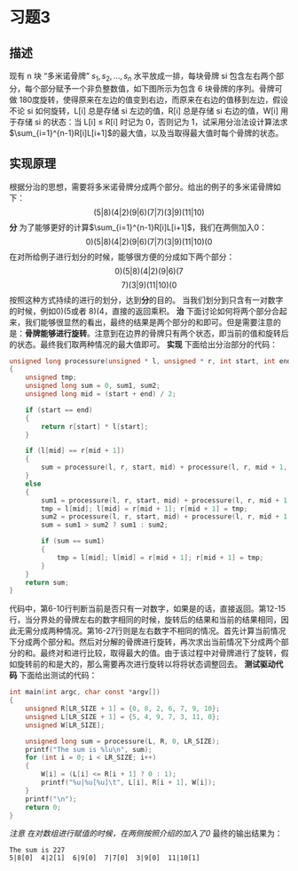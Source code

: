 # 习题3

## 描述
现有 n 块 “多米诺骨牌” $s_1, s_2, ... , s_n$ 水平放成一排，每块骨牌 si 包含左右两个部分，每个部分赋予一个非负整数值，如下图所示为包含 6 块骨牌的序列。骨牌可做 180度旋转，使得原来在左边的值变到右边，而原来在右边的值移到左边，假设不论 si 如何旋转，L\[i\] 总是存储 si 左边的值，R\[i\] 总是存储 si 右边的值，W\[i\] 用于存储 si 的状态：当 L\[i\] ≤ R\[i\] 时记为 0，否则记为 1，试采用分治法设计算法求$\sum_{i=1}^{n-1}R[i]L[i+1]$的最大值，以及当取得最大值时每个骨牌的状态。

## 实现原理
根据分治的思想，需要将多米诺骨牌分成两个部分。给出的例子的多米诺骨牌如下：
$$ (5 | 8) (4 | 2) (9 | 6) (7 | 7) (3 | 9) (11 | 10) $$
**分**
为了能够更好的计算$\sum_{i=1}^{n-1}R[i]L[i+1]$，我们在两侧加入0：
$$ 0) (5 | 8) (4 | 2) (9 | 6) (7 | 7) (3 | 9) (11 | 10) (0 $$
在对所给例子进行划分的时候，能够很方便的分成如下两个部分：
$$ 0) (5 | 8) (4 | 2) (9 | 6) (7 $$
$$ 7) (3 | 9) (11 | 10) (0 $$
按照这种方式持续的进行的划分，达到**分**的目的。
当我们划分到只含有一对数字的时候，例如$0) (5$或者 $8) (4$，直接的返回乘积。
**治**
下面讨论如何将两个部分合起来，我们能够很显然的看出，最终的结果是两个部分的和即可。但是需要注意的是：**骨牌能够进行旋转**。注意到在边界的骨牌只有两个状态，即当前的值和旋转后的状态。最终我们取两种情况的最大值即可。
**实现**
下面给出分治部分的代码：
``` c
unsigned long processure(unsigned * l, unsigned * r, int start, int end)
{
    unsigned tmp;
    unsigned long sum = 0, sum1, sum2;
    unsigned long mid = (start + end) / 2;

    if (start == end)
    {
        return r[start] * l[start];
    }

    if (l[mid] == r[mid + 1])
    {
        sum = processure(l, r, start, mid) + processure(l, r, mid + 1, end);
    }
    else
    {
        sum1 = processure(l, r, start, mid) + processure(l, r, mid + 1, end);
        tmp = l[mid]; l[mid] = r[mid + 1]; r[mid + 1] = tmp;
        sum2 = processure(l, r, start, mid) + processure(l, r, mid + 1, end);
        sum = sum1 > sum2 ? sum1 : sum2;

        if (sum == sum1)
        {
            tmp = l[mid]; l[mid] = r[mid + 1]; r[mid + 1] = tmp;
        }
    }
    return sum;
}
```
代码中，第6-10行判断当前是否只有一对数字，如果是的话，直接返回。第12-15行，当分界处的骨牌左右的数字相同的时候，旋转后的结果和当前的结果相同，因此无需分成两种情况。第16-27行则是左右数字不相同的情况。首先计算当前情况下分成两个部分和。然后对分解的骨牌进行旋转，再次求出当前情况下分成两个部分的和。最终对和进行比较，取得最大的值。由于该过程中对骨牌进行了旋转，假如旋转前的和是大的，那么需要再次进行旋转以将将状态调整回去。
**测试驱动代码**
下面给出测试的代码：
``` c
int main(int argc, char const *argv[])
{
    unsigned R[LR_SIZE + 1] = {0, 8, 2, 6, 7, 9, 10};
    unsigned L[LR_SIZE + 1] = {5, 4, 9, 7, 3, 11, 0};
    unsigned W[LR_SIZE];

    unsigned long sum = processure(L, R, 0, LR_SIZE);
    printf("The sum is %lu\n", sum);
    for (int i = 0; i < LR_SIZE; i++)
    {
        W[i] = (L[i] <= R[i + 1] ? 0 : 1);
        printf("%u|%u[%u]\t", L[i], R[i + 1], W[i]);
    }
    printf("\n");
    return 0;
}
```
*注意 在对数组进行赋值的时候，在两侧按照介绍的加入了0*
最终的输出结果为：
```
The sum is 227
5|8[0]  4|2[1]  6|9[0]  7|7[0]  3|9[0]  11|10[1]
```

